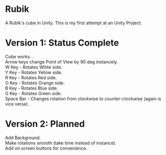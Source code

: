 # Rubik
A Rubik's cube in Unity.  This is my first attempt at an Unity Project.

# Version 1: Status Complete
Cube works.  
Arrow keys change Point of View by 90 deg instancely.  
W Key - Rotates White side.  
Y Key - Rotates Yellow side.  
R Key - Rotates Red side.  
O Key - Rotates Orange side.  
B Key - Rotates Blue side.  
G Key - Rotates Green side.  
Space Bar - Changes rotation from clockwise to counter-clockwise (again is vice verse).

# Version 2: Planned
Add Background.  
Make rotations smooth (take time instead of instance).  
Add on screen buttons for convenience.  

